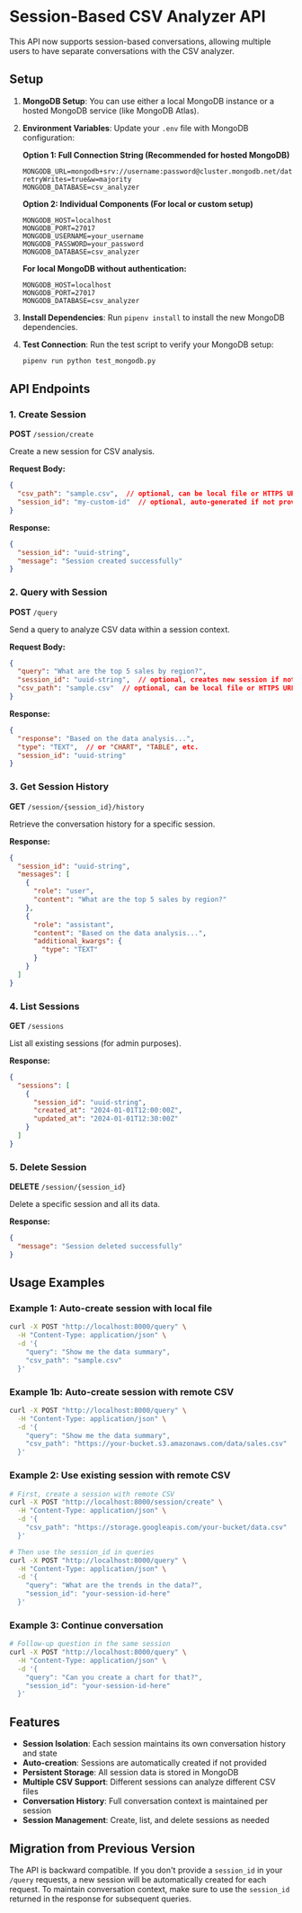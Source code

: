 # Session-Based CSV Analyzer API

This API now supports session-based conversations, allowing multiple users to have separate conversations with the CSV analyzer.

## Setup

1. **MongoDB Setup**: You can use either a local MongoDB instance or a hosted MongoDB service (like MongoDB Atlas).

2. **Environment Variables**: Update your `.env` file with MongoDB configuration:

   **Option 1: Full Connection String (Recommended for hosted MongoDB)**
   ```
   MONGODB_URL=mongodb+srv://username:password@cluster.mongodb.net/database_name?retryWrites=true&w=majority
   MONGODB_DATABASE=csv_analyzer
   ```

   **Option 2: Individual Components (For local or custom setup)**
   ```
   MONGODB_HOST=localhost
   MONGODB_PORT=27017
   MONGODB_USERNAME=your_username
   MONGODB_PASSWORD=your_password
   MONGODB_DATABASE=csv_analyzer
   ```

   **For local MongoDB without authentication:**
   ```
   MONGODB_HOST=localhost
   MONGODB_PORT=27017
   MONGODB_DATABASE=csv_analyzer
   ```

3. **Install Dependencies**: Run `pipenv install` to install the new MongoDB dependencies.

4. **Test Connection**: Run the test script to verify your MongoDB setup:
   ```bash
   pipenv run python test_mongodb.py
   ```

## API Endpoints

### 1. Create Session
**POST** `/session/create`

Create a new session for CSV analysis.

**Request Body:**
```json
{
  "csv_path": "sample.csv",  // optional, can be local file or HTTPS URL, defaults to "sample.csv"
  "session_id": "my-custom-id"  // optional, auto-generated if not provided
}
```

**Response:**
```json
{
  "session_id": "uuid-string",
  "message": "Session created successfully"
}
```

### 2. Query with Session
**POST** `/query`

Send a query to analyze CSV data within a session context.

**Request Body:**
```json
{
  "query": "What are the top 5 sales by region?",
  "session_id": "uuid-string",  // optional, creates new session if not provided
  "csv_path": "sample.csv"  // optional, can be local file or HTTPS URL, used when creating new session
}
```

**Response:**
```json
{
  "response": "Based on the data analysis...",
  "type": "TEXT",  // or "CHART", "TABLE", etc.
  "session_id": "uuid-string"
}
```

### 3. Get Session History
**GET** `/session/{session_id}/history`

Retrieve the conversation history for a specific session.

**Response:**
```json
{
  "session_id": "uuid-string",
  "messages": [
    {
      "role": "user",
      "content": "What are the top 5 sales by region?"
    },
    {
      "role": "assistant",
      "content": "Based on the data analysis...",
      "additional_kwargs": {
        "type": "TEXT"
      }
    }
  ]
}
```

### 4. List Sessions
**GET** `/sessions`

List all existing sessions (for admin purposes).

**Response:**
```json
{
  "sessions": [
    {
      "session_id": "uuid-string",
      "created_at": "2024-01-01T12:00:00Z",
      "updated_at": "2024-01-01T12:30:00Z"
    }
  ]
}
```

### 5. Delete Session
**DELETE** `/session/{session_id}`

Delete a specific session and all its data.

**Response:**
```json
{
  "message": "Session deleted successfully"
}
```

## Usage Examples

### Example 1: Auto-create session with local file
```bash
curl -X POST "http://localhost:8000/query" \
  -H "Content-Type: application/json" \
  -d '{
    "query": "Show me the data summary",
    "csv_path": "sample.csv"
  }'
```

### Example 1b: Auto-create session with remote CSV
```bash
curl -X POST "http://localhost:8000/query" \
  -H "Content-Type: application/json" \
  -d '{
    "query": "Show me the data summary",
    "csv_path": "https://your-bucket.s3.amazonaws.com/data/sales.csv"
  }'
```

### Example 2: Use existing session with remote CSV
```bash
# First, create a session with remote CSV
curl -X POST "http://localhost:8000/session/create" \
  -H "Content-Type: application/json" \
  -d '{
    "csv_path": "https://storage.googleapis.com/your-bucket/data.csv"
  }'

# Then use the session_id in queries
curl -X POST "http://localhost:8000/query" \
  -H "Content-Type: application/json" \
  -d '{
    "query": "What are the trends in the data?",
    "session_id": "your-session-id-here"
  }'
```

### Example 3: Continue conversation
```bash
# Follow-up question in the same session
curl -X POST "http://localhost:8000/query" \
  -H "Content-Type: application/json" \
  -d '{
    "query": "Can you create a chart for that?",
    "session_id": "your-session-id-here"
  }'
```

## Features

- **Session Isolation**: Each session maintains its own conversation history and state
- **Auto-creation**: Sessions are automatically created if not provided
- **Persistent Storage**: All session data is stored in MongoDB
- **Multiple CSV Support**: Different sessions can analyze different CSV files
- **Conversation History**: Full conversation context is maintained per session
- **Session Management**: Create, list, and delete sessions as needed

## Migration from Previous Version

The API is backward compatible. If you don't provide a `session_id` in your `/query` requests, a new session will be automatically created for each request. To maintain conversation context, make sure to use the `session_id` returned in the response for subsequent queries.